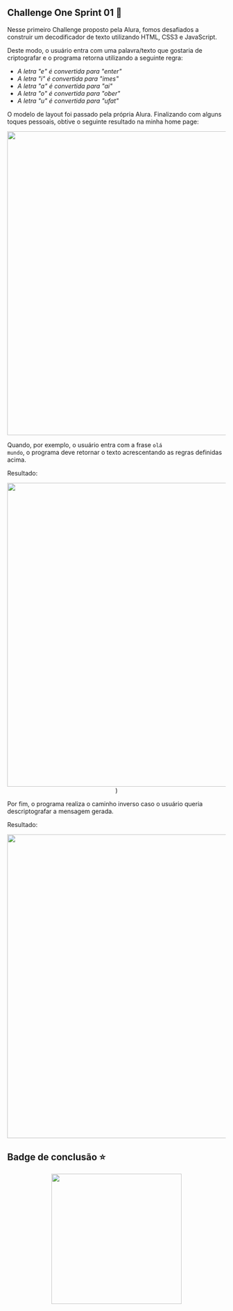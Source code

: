 ## Challenge One Sprint 01 📕

Nesse primeiro Challenge proposto pela Alura, fomos desafiados a construir um decodificador de texto utilizando HTML, CSS3 e JavaScript. 

Deste modo, o usuário entra com uma palavra/texto que gostaria de criptografar e o programa retorna utilizando a seguinte regra:

<ul>
<li><em>A letra "e" é convertida para "enter"</br>
<li>A letra "i" é convertida para "imes"</br>
<li>A letra "a" é convertida para "ai"</br>
<li>A letra "o" é convertida para "ober"</br>
<li>A letra "u" é convertida para "ufat"</em></br>
</ul>

O modelo de layout foi passado pela própria Alura. Finalizando com alguns toques pessoais, obtive o seguinte resultado na minha home page:

<div align="center">
<img src="https://user-images.githubusercontent.com/128440501/231805061-138e793b-35a7-4d88-92ad-2c9fad4bacb4.PNG" width="700" />
</div>

Quando, por exemplo, o usuário entra com a frase <code>olá mundo</code>, o programa deve retornar o texto acrescentando as regras definidas acima.

Resultado:

<div align="center">
<img src="https://user-images.githubusercontent.com/128440501/231805832-07a6790e-be66-4759-b743-07d79946fbd1.PNG" width="700"  />)
</div>

Por fim, o programa realiza o caminho inverso caso o usuário queria descriptografar a mensagem gerada.

Resultado:

<div align="center">
<img src="https://user-images.githubusercontent.com/128440501/231807578-1ac29a93-dc29-4e18-a4e0-87726a81e3b6.PNG" width="700" />
</div>

## Badge de conclusão ⭐

<div align="center">
<img src="https://user-images.githubusercontent.com/128440501/231812700-bee46187-4355-463c-a32b-8c37cf9200ec.png" width="300" />
</div>
